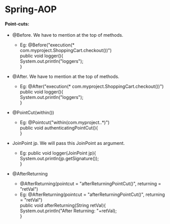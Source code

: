 # Spring-AOP
#### Point-cuts:
* @Before. We have to mention at the top of methods.
  * Eg: @Before("execution(* com.myproject.ShoppingCart.checkout())")      
    public void logger(){     
        System.out.println("loggers");       
    }    

* @After. We have to mention at the top of methods.
  * Eg: @After("execution(* com.myproject.ShoppingCart.checkout())")      
    public void logger(){     
        System.out.println("loggers");       
    } 

* @PointCut(within())
  * Eg: @Pointcut("within(com.myproject..*)")       
    public void authenticatingPointCut(){      
    }   
    
* JoinPoint jp. We will pass this JoinPoint as argument.   
  * Eg: public void logger(JoinPoint jp){   
        System.out.println(jp.getSignature());   
        }   
        
* @AfterReturning
  * @AfterReturning(pointcut = "afterReturningPointCut()", returning = "retVal")
  * Eg:     @AfterReturning(pointcut = "afterReturningPointCut()", returning = "retVal")    
    public void afterReturning(String retVal){    
        System.out.println("After Returning: "+retVal);    
    }    
